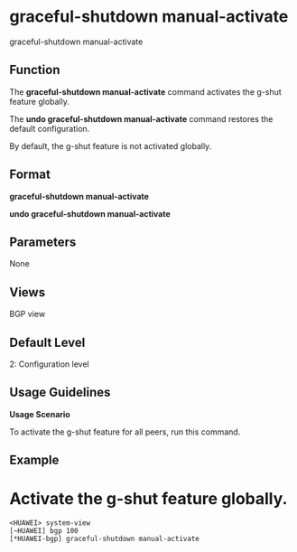 graceful-shutdown manual-activate
=================================

graceful-shutdown manual-activate

Function
--------



The **graceful-shutdown manual-activate** command activates the g-shut feature globally.

The **undo graceful-shutdown manual-activate** command restores the default configuration.



By default, the g-shut feature is not activated globally.


Format
------

**graceful-shutdown manual-activate**

**undo graceful-shutdown manual-activate**


Parameters
----------

None

Views
-----

BGP view


Default Level
-------------

2: Configuration level


Usage Guidelines
----------------

**Usage Scenario**



To activate the g-shut feature for all peers, run this command.




Example
-------

# Activate the g-shut feature globally.
```
<HUAWEI> system-view
[~HUAWEI] bgp 100
[*HUAWEI-bgp] graceful-shutdown manual-activate

```